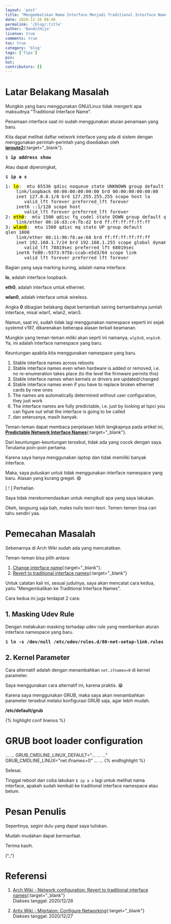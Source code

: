 ```yaml
---
layout: 'post'
title: "Mengembalikan Nama Interface Menjadi Traditional Interface Name (eth0, wlan0, etc.)"
date: 2020-12-26 08:48
permalink: '/blog/:title'
author: 'BanditHijo'
license: true
comments: true
toc: true
category: 'blog'
tags: ['Tips']
pin:
hot:
contributors: []
---
```


# Latar Belakang Masalah

Mungkin yang baru menggunakan GNU/Linux tidak mengerti apa maksudnya "Traditional Interface Name".

Penamaan interface saat ini sudah menggunakan aturan penamaan yang baru.

Kita dapat melihat daftar network interface yang ada di sistem dengan menggunakan perintah-perintah yang disediakan oleh [**iproute2**](https://en.wikipedia.org/wiki/iproute2){:target="_blank"}.

<pre>
$ <b>ip address show</b>
</pre>

Atau dapat dipersingkat,

<pre>
$ <b>ip a s</b>
</pre>

<pre>
1: <mark>lo</mark>: <LOOPBACK,UP,LOWER_UP> mtu 65536 qdisc noqueue state UNKNOWN group default qlen 1000
    link/loopback 00:00:00:00:00:00 brd 00:00:00:00:00:00
    inet 127.0.0.1/8 brd 127.255.255.255 scope host lo
       valid_lft forever preferred_lft forever
    inet6 ::1/128 scope host
       valid_lft forever preferred_lft forever
2: <mark>eth0</mark>: <NO-CARRIER,BROADCAST,MULTICAST,UP> mtu 1500 qdisc fq_codel state DOWN group default qlen 1000
    link/ether 00:16:d3:c4:fb:d2 brd ff:ff:ff:ff:ff:ff
3: <mark>wlan0</mark>: <BROADCAST,MULTICAST,UP,LOWER_UP> mtu 1500 qdisc mq state UP group default
qlen 1000
    link/ether 08:11:96:f6:ae:68 brd ff:ff:ff:ff:ff:ff
    inet 192.168.1.7/24 brd 192.168.1.255 scope global dynamic noprefixroute wlan0
       valid_lft 78819sec preferred_lft 68019sec
    inet6 fe80::9373:975b:ccab:e5d3/64 scope link
       valid_lft forever preferred_lft forever
</pre>

Bagian yang saya marking kuning, adalah nama interface.

**lo**, adalah interface loopback.

**eth0**, adalah interface untuk ethernet.

**wlan0**, adalah interface untuk wireless.

Angka **0** dibagian belakang dapat bertambah seiring bertambahnya jumlah interface, misal wlan1, wlan2, wlan3.

Namun, saat ini, sudah tidak lagi menggunakan namespace seperti ini sejak systemd v197, dikarenakan beberapa alasan terkait keamanan.

Mungkin yang teman-teman miliki akan seprti ini namanya, `wlp3s0`, `enp1s0`. Ya, ini adalah interface namespace yang baru.

Keuntungan apabila kita menggunakan namespace yang baru.

1. Stable interface names across reboots
2. Stable interface names even when hardware is added or removed, i.e. no re-enumeration takes place (to the level the firmware permits this)
3. Stable interface names when kernels or drivers are updated/changed
4. Stable interface names even if you have to replace broken ethernet cards by new ones
5. The names are automatically determined without user configuration, they just work
6. The interface names are fully predictable, i.e. just by looking at lspci you can figure out what the interface is going to be called
7. dan seterusnya, masih banyak.

Teman-teman dapat membaca penjelasan lebih lengkapnya pada artikel ini, [**Predictable Network Interface Names**](https://www.freedesktop.org/wiki/Software/systemd/PredictableNetworkInterfaceNames/){:target="_blank"}.

Dari keuntungan-keuntungan tersebut, tidak ada yang cocok dengan saya. Terutama poin-poin pertama.

Karena saya hanya menggunakan laptop dan tidak memiliki banyak interface.

Maka, saya putuskan untuk tidak menggunakan interface namespace yang baru. Alasan yang kurang greget. 😄

<!-- PERHATIAN -->
<div class="blockquote-red">
<div class="blockquote-red-title">[ ! ] Perhatian</div>
<p>Saya tidak merekomendasikan untuk mengikuti apa yang saya lakukan.</p>
</div>

Okeh, langsung saja bah, males nulis teori-teori. Temen-temen bisa cari tahu sendiri yaa.

# Pemecahan Masalah

Sebenarnya di Arch Wiki sudah ada yang mencatatkan.

Teman-teman bisa pilih antara:

1. [Change interface name](https://wiki.archlinux.org/index.php/Network_configuration#Change_interface_name){:target="_blank"}.
2. [Revert to traditional interface names](https://wiki.archlinux.org/index.php/Network_configuration#Revert_to_traditional_interface_names){:target="_blank"}

Untuk catatan kali ini, sesuai judulnya, saya akan mencatat cara kedua, yaitu "Mengembalikan ke Traditional Interface Names".

Cara kedua ini juga terdapat 2 cara:

## 1. Masking Udev Rule

Dengan melakukan masking terhadap udev rule yang memberikan aturan interface namespace yang baru.

<pre>
$ <b>ln -s /dev/null /etc/udev/rules.d/80-net-setup-link.rules</b>
</pre>

## 2. Kernel Parameter

Cara alternatif adalah dengan menambahkan `net.ifnames=0` di kernel parameter.

Saya menggunakan cara alternatif ini, karena praktis. 😁

Karena saya menggunakan GRUB, maka saya akan menambahkan parameter tersebut melalui konfigurasi GRUB saja, agar lebih mudah.

**/etc/default/grub**

{% highlight conf linenos %}
# GRUB boot loader configuration

...
...
GRUB_CMDLINE_LINUX_DEFAULT="... ... ..."
GRUB_CMDLINE_LINUX="net.ifnames=0"
...
...
{% endhighlight %}

Selesai.

Tinggal reboot dan coba lakukan `$ ip a s` lagi untuk melihat nama interface, apakah sudah kembali ke traditional interface namespace atau belum.




# Pesan Penulis

Sepertinya, segini dulu yang dapat saya tuliskan.

Mudah-mudahan dapat bermanfaat.

Terima kasih.

(^_^)


# Referensi

1. [Arch Wiki - Network configuration: Revert to traditional interface names](https://wiki.archlinux.org/index.php/Network_configuration#Revert_to_traditional_interface_names){:target="_blank"}
<br>Diakses tanggal: 2020/12/26

2. [Artix Wiki - Migrtaion: Configure Networking](https://wiki.artixlinux.org/Main/Migration#Configure_networking){:target="_blank"}
<br>Diakses tanggal: 2020/12/27

